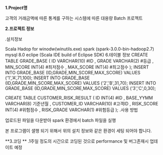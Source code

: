**1.Project명**

고객의 거래금액에 따른 통계를 구하는 시스템에 따른 대용량 Batch 프로젝트

**2.프로젝트 정보**

.설치정보

Scala
Hadop for winodw(winutils.exe)
spark (spark-3.0.0-bin-hadoop2.7)
mysql 8.0
eclipe (Scala IDE build of Eclipse SDK) 6.테이블 정보 CREATE TABLE GRADE_BASE ( ID VARCHAR(10) #ID , GRADE VARCHAR(2) #등급 , MIN_SCORE INT(4) #최저점수 , MAX_SCORE INT(4) #최고점수 );
INSERT INTO GRADE_BASE (ID,GRADE,MIN_SCORE,MAX_SCORE) VALUES ('1','A',71,100);
INSERT INTO GRADE_BASE (ID,GRADE,MIN_SCORE,MAX_SCORE) VALUES ('2','B',31,70);
INSERT INTO GRADE_BASE (ID,GRADE,MIN_SCORE,MAX_SCORE) VALUES ('3','C',0,30);


 CREATE TABLE CUSTOMER_RISK_RESULT
 (
    ID            INT(4)   #ID
  , BASE_YYMM     VARCHAR(8)     기준년월
  , CUSTOMER_ID   VARCHAR(10)        #고객ID
  , RISK_SCORE   INT(4)        #위험점수
  , RISK_GRADE VARCHAR(1)    #위험등급
 );
.사용 방법

업로드된 파일을 다운받아 spark 환경에서 batch 파일을 실행

본 프로그램이 샐행 되기 위해서 위의 설치 정보와 같은 환경이 세팅 되어야 합니다.

**3.코딩 **
 .1주일 정도의 시간으로 코딩된 것으로 performance 및 버그존재시 업데이트 예정
